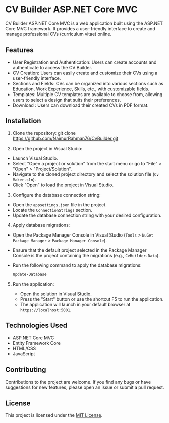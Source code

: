 # CV Builder ASP.NET Core MVC

CV Builder ASP.NET Core MVC is a web application built using the ASP.NET Core MVC framework. It provides a user-friendly interface to create and manage professional CVs (curriculum vitae) online.

## Features

- User Registration and Authentication: Users can create accounts and authenticate to access the CV Builder.
- CV Creation: Users can easily create and customize their CVs using a user-friendly interface.
- Sections and Fields: CVs can be organized into various sections such as Education, Work Experience, Skills, etc., with customizable fields.
- Templates: Multiple CV templates are available to choose from, allowing users to select a design that suits their preferences.
- Download : Users can download their created CVs in PDF format.

## Installation

1. Clone the repository:
git clone https://github.com/NaimurRahman76/CvBuilder.git


2. Open the project in Visual Studio:

- Launch Visual Studio.
- Select "Open a project or solution" from the start menu or go to "File" > "Open" > "Project/Solution".
- Navigate to the cloned project directory and select the solution file (`Cv Maker.sln`).
- Click "Open" to load the project in Visual Studio.

3. Configure the database connection string:

- Open the `appsettings.json` file in the project.
- Locate the `ConnectionStrings` section.
- Update the database connection string with your desired configuration.

4. Apply database migrations:

- Open the Package Manager Console in Visual Studio (`Tools` > `NuGet Package Manager` > `Package Manager Console`).
- Ensure that the default project selected in the Package Manager Console is the project containing the migrations (e.g., `CvBuilder.Data`).
- Run the following command to apply the database migrations:

  ```
  Update-Database
  ```

5. Run the application:
   
   - Open the solution in Visual Studio.
   - Press the "Start" button or use the shortcut F5 to run the application.
   - The application will launch in your default browser at `https://localhost:5001`.


## Technologies Used

- ASP.NET Core MVC
- Entity Framework Core
- HTML/CSS
- JavaScript

## Contributing

Contributions to the project are welcome. If you find any bugs or have suggestions for new features, please open an issue or submit a pull request.

## License

This project is licensed under the [MIT License](LICENSE).



